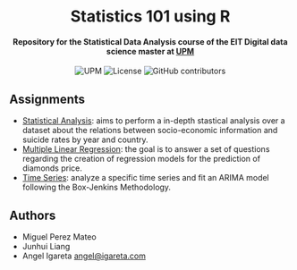 <h1 align="center">Statistics 101 using R</h1>
<h4 align="center">Repository for the Statistical Data Analysis course of the EIT Digital data science master at <a href="https://www.upm.es/">UPM</a></h4>

<p align="center">
  <img alt="UPM" src="https://img.shields.io/badge/EIT%20Digital-UPM-blue?style=flat-square">
  <img alt="License" src="https://img.shields.io/github/license/angeligareta/
basic-statistics-r?style=flat-square" />
  <img alt="GitHub contributors" src="https://img.shields.io/github/contributors/angeligareta/
basic-statistics-r?style=flat-square">
</p>

## Assignments

- [Statistical Analysis](assignment-1): aims to perform a in-depth stastical analysis over a dataset about the relations between socio-economic information and suicide rates by year and country.
- [Multiple Linear Regression](assignment-2): the goal is to answer a set of questions regarding the creation of regression models for the prediction of diamonds price.
- [Time Series](assignment-3): analyze a specific time series and fit an ARIMA model following the Box-Jenkins Methodology.

## Authors

- Miguel Perez Mateo
- Junhui Liang
- Angel Igareta [angel@igareta.com](mailto:angel@igareta.com)
